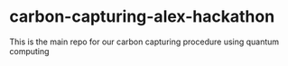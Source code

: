 # carbon-capturing-alex-hackathon
This is the main repo for our carbon capturing procedure using quantum computing
